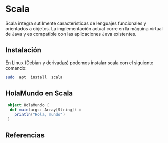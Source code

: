 # Scala


Scala integra sutilmente características de lenguajes funcionales y orientados a objetos. La implementación actual corre en la máquina virtual de Java y es compatible con las aplicaciones Java existentes.

## Instalación

En Linux (Debian y derivadas) podemos instalar scala con el siguiente comando:

```bash
sudo  apt  install  scala
```


## HolaMundo en Scala

```scala
 object HolaMundo {
  def main(args: Array[String]) =
    println("Hola, mundo")
 }
 ```
 
 








## Referencias
